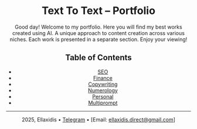 <header>

# Text To Text – Portfolio

Good day! Welcome to my portfolio. Here you will find my best works created using AI. A unique approach to content creation across various niches. Each work is presented in a separate section. Enjoy your viewing!

## Table of Contents

- [SEO](СЕО/)
- [Finance](финансы/)
- [Copywriting](копирайтинг/)
- [Numerology](нумерология/)
- [Personal](личное/)
- [Multiprompt](мультипромпт/)
  
<footer>

---

2025, Ellaxidis &bull; [Telegram](https://t.me/ellaxidis) &bull; [Email: ellaxidis.direct@gmail.com]

</footer>
